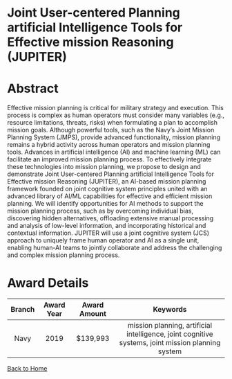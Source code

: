 
Joint User-centered Planning artificial Intelligence Tools for Effective mission Reasoning (JUPITER)
====================================================================================================

# Abstract


Effective mission planning is critical for military strategy and execution. This process is complex as human operators must consider many variables (e.g., resource limitations, threats, risks) when formulating a plan to accomplish mission goals. Although powerful tools, such as the Navy’s Joint Mission Planning System (JMPS), provide advanced functionality, mission planning remains a hybrid activity across human operators and mission planning tools. Advances in artificial intelligence (AI) and machine learning (ML) can facilitate an improved mission planning process. To effectively integrate these technologies into mission planning, we propose to design and demonstrate Joint User-centered Planning artificial Intelligence Tools for Effective mission Reasoning (JUPITER), an AI-based mission planning framework founded on joint cognitive system principles united with an advanced library of AI/ML capabilities for effective and efficient mission planning. We will identify opportunities for AI methods to support the mission planning process, such as by overcoming individual bias, discovering hidden alternatives, offloading extensive manual processing and analysis of low-level information, and incorporating historical and contextual information. JUPITER will use a joint cognitive system (JCS) approach to uniquely frame human operator and AI as a single unit, enabling human-AI teams to jointly collaborate and address the challenging and complex mission planning process.  

# Award Details

|Branch|Award Year|Award Amount|Keywords|
| :---: | :---: | :---: | :---: |
|Navy|2019|$139,993|mission planning, artificial intelligence, joint cognitive systems, joint mission planning system|
  
  


[Back to Home](https://github.com/chrischow/dod_sbir_awards/JH/#2148)